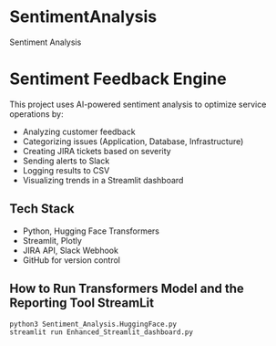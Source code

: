 # SentimentAnalysis
Sentiment Analysis

# Sentiment Feedback Engine

This project uses AI-powered sentiment analysis to optimize service operations by:
- Analyzing customer feedback
- Categorizing issues (Application, Database, Infrastructure)
- Creating JIRA tickets based on severity
- Sending alerts to Slack
- Logging results to CSV
- Visualizing trends in a Streamlit dashboard

## Tech Stack
- Python, Hugging Face Transformers
- Streamlit, Plotly
- JIRA API, Slack Webhook
- GitHub for version control

## How to Run Transformers Model and the Reporting Tool StreamLit

```bash
python3 Sentiment_Analysis.HuggingFace.py
streamlit run Enhanced_Streamlit_dashboard.py
